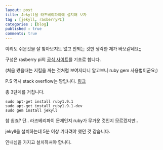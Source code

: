 ```yaml
---
layout: post
title: Jekyll을 라즈베리파이에 설치해 보자
tag : [jekyll, rasberryPI]
categories : [blog]
published : true
comments: true
---
```


이리도 쉬운것을 잘 찾아보지도 않고 안되는 것만 생각한 제가 바보같네요;;

구성은 rasberry pi의 [공식 사이트](https://www.raspberrypi.org/documentation/linux/software/ruby.md)를 기초로 합니다. 

(처음 봤을때는 지킬을 까는 것처럼 보여지더니 알고보니 ruby gem 사용법이군요;)

P.S 역시 stack overflow는 짱입니다. [링크](http://stackoverflow.com/questions/10725767/error-installing-jekyll-native-extension-build)

총 3단계를 거칩니다.

    sudo apt-get install ruby1.9.1
    sudo apt-get install ruby1.9.1-dev
    sudo gem install jekyll

참 쉽죠? 단.. 라즈베리파이 문제인지 ruby가 무거운 것인지 모르겠지만..

jekyll을 설치하는데 5분 이상 기다려야 했던 것 같습니다.

인내심을 가지고 설치하셔야 합니다.